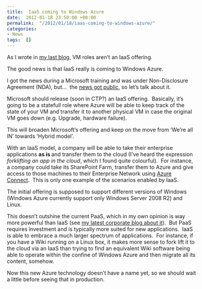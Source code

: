 ```yaml
---
title:  IaaS coming to Windows Azure
date:  2012-01-18 23:50:00 +00:00
permalink:  "/2012/01/18/iaas-coming-to-windows-azure/"
categories:
- News
tags:  []
---
```

<p>As I wrote in <a href="http://vincentlauzon.wordpress.com/2012/01/15/vm-roles-arent-iaas/">my last blog</a>, VM roles aren’t an IaaS offering.</p>  <p>The good news is that IaaS really is coming to Windows Azure.</p>  <p>I got the news during a Microsoft training and was under Non-Disclosure Agreement (NDA), but…&#160; the <a href="http://www.zdnet.com/blog/microsoft/microsoft-to-enable-linux-on-its-windows-azure-cloud-in-2012/11508">news got public</a>, so let’s talk about it.</p>  <p>Microsoft should release (soon in CTP?) an IaaS offering.&#160; Basically, it’s going to be a statefull role where Azure will be able to keep track of the state of your VM and transfer it to another physical VM in case the original VM goes down (e.g. Upgrade, hardware failure).</p>  <p>This will broaden Microsoft’s offering and keep on the move from ‘We’re all IN’ towards ‘Hybrid model’.</p>  <p align="left">With an IaaS model, a company will be able to take their enterprise applications <strong>as is </strong>and transfer them to the cloud (I’ve heard the expression <em>forklifting an app in the cloud</em>, which I found quite colourful).&#160; For instance, a company could take its SharePoint Farm, transfer them to Azure and give access to those machines to their Enterprise Network using <a href="http://www.windowsazure.com/en-us/home/tour/virtual-network/">Azure Connect</a>.&#160; This is only one example of the scenarios enabled by IaaS.</p>  <p align="left">The initial offering is supposed to support different versions of Windows (Windows Azure currently support only Windows Server 2008 R2) and Linux.</p>  <p align="left">This doesn’t outshine the current PaaS, which in my own opinion is way more powerful than IaaS (see <a href="http://vincentlauzon.wordpress.com/2012/01/13/defining-paas-a-flexible-solution-to-meet-your-needs/">my latest corporate blog about it</a>).&#160; But PaaS requires investment and is typically more suited for new applications.&#160; IaaS is able to embrace a much larger spectrum of applications.&#160; For instance, if you have a Wiki running on a Linux box, it makes more sense to fork lift it to the cloud via an IaaS than trying to find an equivalent Wiki software being able to operate within the confine of Windows Azure and then migrate all its content, somehow.</p>  <p align="left">Now this new Azure technology doesn’t have a name yet, so we should wait a little before seeing that in production.</p>